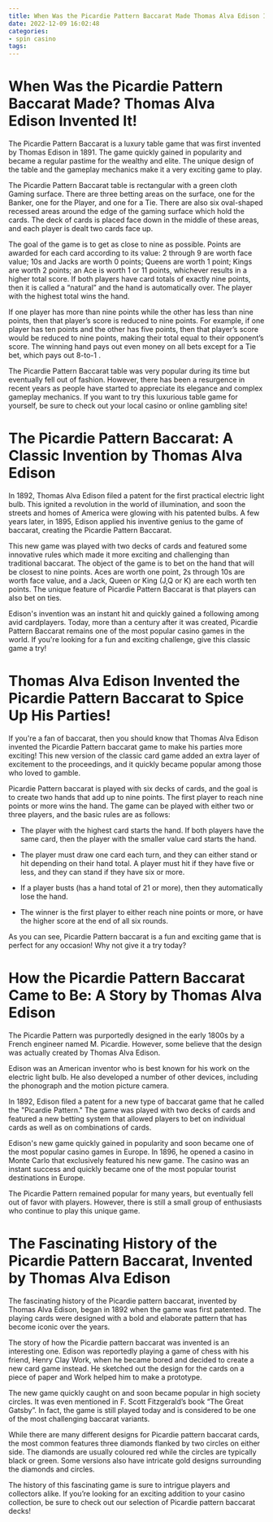 ```yaml
---
title: When Was the Picardie Pattern Baccarat Made Thomas Alva Edison Invented It!
date: 2022-12-09 16:02:48
categories:
- spin casino
tags:
---
```



#  When Was the Picardie Pattern Baccarat Made? Thomas Alva Edison Invented It!

The Picardie Pattern Baccarat is a luxury table game that was first invented by Thomas Edison in 1891. The game quickly gained in popularity and became a regular pastime for the wealthy and elite. The unique design of the table and the gameplay mechanics make it a very exciting game to play.

The Picardie Pattern Baccarat table is rectangular with a green cloth Gaming surface. There are three betting areas on the surface, one for the Banker, one for the Player, and one for a Tie. There are also six oval-shaped recessed areas around the edge of the gaming surface which hold the cards. The deck of cards is placed face down in the middle of these areas, and each player is dealt two cards face up. 

The goal of the game is to get as close to nine as possible. Points are awarded for each card according to its value: 2 through 9 are worth face value; 10s and Jacks are worth 0 points; Queens are worth 1 point; Kings are worth 2 points; an Ace is worth 1 or 11 points, whichever results in a higher total score. If both players have card totals of exactly nine points, then it is called a “natural” and the hand is automatically over. The player with the highest total wins the hand. 

If one player has more than nine points while the other has less than nine points, then that player’s score is reduced to nine points. For example, if one player has ten points and the other has five points, then that player’s score would be reduced to nine points, making their total equal to their opponent’s score. The winning hand pays out even money on all bets except for a Tie bet, which pays out 8-to-1 . 

The Picardie Pattern Baccarat table was very popular during its time but eventually fell out of fashion. However, there has been a resurgence in recent years as people have started to appreciate its elegance and complex gameplay mechanics. If you want to try this luxurious table game for yourself, be sure to check out your local casino or online gambling site!

#  The Picardie Pattern Baccarat: A Classic Invention by Thomas Alva Edison

In 1892, Thomas Alva Edison filed a patent for the first practical electric light bulb. This ignited a revolution in the world of illumination, and soon the streets and homes of America were glowing with his patented bulbs. A few years later, in 1895, Edison applied his inventive genius to the game of baccarat, creating the Picardie Pattern Baccarat.

This new game was played with two decks of cards and featured some innovative rules which made it more exciting and challenging than traditional baccarat. The object of the game is to bet on the hand that will be closest to nine points. Aces are worth one point, 2s through 10s are worth face value, and a Jack, Queen or King (J,Q or K) are each worth ten points. The unique feature of Picardie Pattern Baccarat is that players can also bet on ties.

Edison's invention was an instant hit and quickly gained a following among avid cardplayers. Today, more than a century after it was created, Picardie Pattern Baccarat remains one of the most popular casino games in the world. If you're looking for a fun and exciting challenge, give this classic game a try!

#  Thomas Alva Edison Invented the Picardie Pattern Baccarat to Spice Up His Parties!

If you're a fan of baccarat, then you should know that Thomas Alva Edison invented the Picardie Pattern baccarat game to make his parties more exciting! This new version of the classic card game added an extra layer of excitement to the proceedings, and it quickly became popular among those who loved to gamble.

Picardie Pattern baccarat is played with six decks of cards, and the goal is to create two hands that add up to nine points. The first player to reach nine points or more wins the hand. The game can be played with either two or three players, and the basic rules are as follows:

- The player with the highest card starts the hand. If both players have the same card, then the player with the smaller value card starts the hand.

- The player must draw one card each turn, and they can either stand or hit depending on their hand total. A player must hit if they have five or less, and they can stand if they have six or more.

- If a player busts (has a hand total of 21 or more), then they automatically lose the hand.

- The winner is the first player to either reach nine points or more, or have the higher score at the end of all six rounds.

As you can see, Picardie Pattern baccarat is a fun and exciting game that is perfect for any occasion! Why not give it a try today?

#  How the Picardie Pattern Baccarat Came to Be: A Story by Thomas Alva Edison

The Picardie Pattern was purportedly designed in the early 1800s by a French engineer named M. Picardie. However, some believe that the design was actually created by Thomas Alva Edison.

Edison was an American inventor who is best known for his work on the electric light bulb. He also developed a number of other devices, including the phonograph and the motion picture camera.

In 1892, Edison filed a patent for a new type of baccarat game that he called the "Picardie Pattern." The game was played with two decks of cards and featured a new betting system that allowed players to bet on individual cards as well as on combinations of cards.

Edison's new game quickly gained in popularity and soon became one of the most popular casino games in Europe. In 1896, he opened a casino in Monte Carlo that exclusively featured his new game. The casino was an instant success and quickly became one of the most popular tourist destinations in Europe.

The Picardie Pattern remained popular for many years, but eventually fell out of favor with players. However, there is still a small group of enthusiasts who continue to play this unique game.

#  The Fascinating History of the Picardie Pattern Baccarat, Invented by Thomas Alva Edison

The fascinating history of the Picardie pattern baccarat, invented by Thomas Alva Edison, began in 1892 when the game was first patented. The playing cards were designed with a bold and elaborate pattern that has become iconic over the years.

The story of how the Picardie pattern baccarat was invented is an interesting one. Edison was reportedly playing a game of chess with his friend, Henry Clay Work, when he became bored and decided to create a new card game instead. He sketched out the design for the cards on a piece of paper and Work helped him to make a prototype.

The new game quickly caught on and soon became popular in high society circles. It was even mentioned in F. Scott Fitzgerald’s book “The Great Gatsby”. In fact, the game is still played today and is considered to be one of the most challenging baccarat variants.

While there are many different designs for Picardie pattern baccarat cards, the most common features three diamonds flanked by two circles on either side. The diamonds are usually coloured red while the circles are typically black or green. Some versions also have intricate gold designs surrounding the diamonds and circles.

The history of this fascinating game is sure to intrigue players and collectors alike. If you’re looking for an exciting addition to your casino collection, be sure to check out our selection of Picardie pattern baccarat decks!